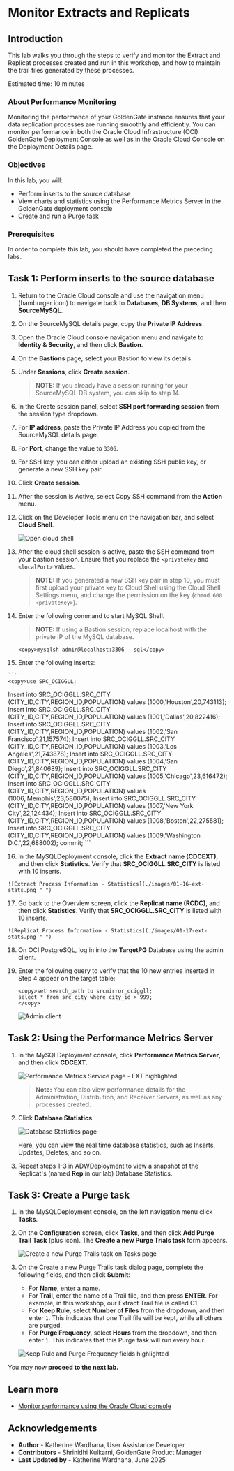 # Monitor Extracts and Replicats

## Introduction

This lab walks you through the steps to verify and monitor the Extract and Replicat processes created and run in this workshop, and how to maintain the trail files generated by these processes.

Estimated time: 10 minutes

### About Performance Monitoring

Monitoring the performance of your GoldenGate instance ensures that your data replication processes are running smoothly and efficiently. You can monitor performance in both the Oracle Cloud Infrastructure (OCI) GoldenGate Deployment Console as well as in the Oracle Cloud Console on the Deployment Details page.

### Objectives

In this lab, you will:
* Perform inserts to the source database
* View charts and statistics using the Performance Metrics Server in the GoldenGate deployment console
* Create and run a Purge task

### Prerequisites

In order to complete this lab, you should have completed the preceding labs.

## Task 1: Perform inserts to the source database

1.  Return to the Oracle Cloud console and use the navigation menu (hamburger icon) to navigate back to **Databases**, **DB Systems**, and then **SourceMySQL**.

2.  On the SourceMySQL details page, copy the **Private IP Address**.

3.  Open the Oracle Cloud console navigation menu and navigate to **Identity & Security**, and then click **Bastion**.

4.  On the **Bastions** page, select your Bastion to view its details.

5.  Under **Sessions**, click **Create session**.

    >**NOTE:** If you already have a session running for your SourceMySQL DB system, you can skip to step 14.

6.  In the Create session panel, select **SSH port forwarding session** from the session type dropdown.

7.  For **IP address**, paste the Private IP Address you copied from the SourceMySQL details page.

8.  For **Port**, change the value to `3306`.

8. For SSH key, you can either upload an existing SSH public key, or generate a new SSH key pair.

10. Click **Create session**.

11. After the session is Active, select Copy SSH command from the **Action** menu.

12. Click on the Developer Tools menu on the navigation bar, and select **Cloud Shell**.

    ![Open cloud shell](./images/01-12-cloud-shell.png " ")

13. After the cloud shell session is active, paste the SSH command from your bastion session. Ensure that you replace the `<privateKey` and `<localPort>` values.

    >**NOTE:** If you generated a new SSH key pair in step 10, you must first upload your private key to Cloud Shell using the Cloud Shell Settings menu, and change the permission on the key (`chmod 600 <privateKey>`).

14. Enter the following command to start MySQL Shell.

    >**NOTE:** If using a Bastion session, replace localhost with the private IP of the MySQL database.

    ```
    <copy>mysqlsh admin@localhost:3306 --sql</copy>
    ```

15.  Enter the following inserts:

    ```
    <copy>use SRC_OCIGGLL;
Insert into SRC_OCIGGLL.SRC_CITY (CITY_ID,CITY,REGION_ID,POPULATION) values (1000,'Houston',20,743113);
Insert into SRC_OCIGGLL.SRC_CITY (CITY_ID,CITY,REGION_ID,POPULATION) values (1001,'Dallas',20,822416);
Insert into SRC_OCIGGLL.SRC_CITY (CITY_ID,CITY,REGION_ID,POPULATION) values (1002,'San Francisco',21,157574);
Insert into SRC_OCIGGLL.SRC_CITY (CITY_ID,CITY,REGION_ID,POPULATION) values (1003,'Los Angeles',21,743878);
Insert into SRC_OCIGGLL.SRC_CITY (CITY_ID,CITY,REGION_ID,POPULATION) values (1004,'San Diego',21,840689);
Insert into SRC_OCIGGLL.SRC_CITY (CITY_ID,CITY,REGION_ID,POPULATION) values (1005,'Chicago',23,616472);
Insert into SRC_OCIGGLL.SRC_CITY (CITY_ID,CITY,REGION_ID,POPULATION) values (1006,'Memphis',23,580075);
Insert into SRC_OCIGGLL.SRC_CITY (CITY_ID,CITY,REGION_ID,POPULATION) values (1007,'New York City',22,124434);
Insert into SRC_OCIGGLL.SRC_CITY (CITY_ID,CITY,REGION_ID,POPULATION) values (1008,'Boston',22,275581);
Insert into SRC_OCIGGLL.SRC_CITY (CITY_ID,CITY,REGION_ID,POPULATION) values (1009,'Washington D.C.',22,688002);
commit;</copy>
    ```

16.  In the MySQLDeployment console, click the **Extract name (CDCEXT)**, and then click **Statistics**. Verify that **SRC\_OCIGGLL.SRC\_CITY** is listed with 10 inserts.

    ![Extract Process Information - Statistics](./images/01-16-ext-stats.png " ")

17.  Go back to the Overview screen, click the **Replicat name (RCDC)**, and then click **Statistics**. Verify that **SRC\_OCIGGLL.SRC\_CITY** is listed with 10 inserts.

    ![Replicat Process Information - Statistics](./images/01-17-ext-stats.png " ")

18. On OCI PostgreSQL, log in into the **TargetPG** Database using the admin client.

19. Enter the following query to verify that the 10 new entries inserted in Step 4 appear on the target table:

    ```
    <copy>set search_path to srcmirror_ociggll;
    select * from src_city where city_id > 999;
    </copy>
    ```
    ![Admin client](./images/01-19-admin-client.png " ")

## Task 2: Using the Performance Metrics Server

1.  In the MySQLDeployment console, click **Performance Metrics Server**, and then click **CDCEXT**.

    ![Performance Metrics Service page - EXT highlighted](https://oracle-livelabs.github.io/goldengate/ggs-common/monitor/images/05-01-perf-serv.png)

    > **Note:** You can also view performance details for the Administration, Distribution, and Receiver Servers, as well as any processes created.

2.  Click **Database Statistics**.

    ![Database Statistics page](https://oracle-livelabs.github.io/goldengate/ggs-common/monitor/images/05-03-db-stats.png)

    Here, you can view the real time database statistics, such as Inserts, Updates, Deletes, and so on.

4.  Repeat steps 1-3 in ADWDeployment to view a snapshot of the Replicat's (named **Rep** in our lab) Database Statistics.

## Task 3: Create a Purge task

1.  In the MySQLDeployment console, on the left navigation menu click **Tasks**.

2.  On the **Configuration** screen, click **Tasks**, and then click **Add Purge Trail Task** (plus icon). The **Create a new Purge Trials task** form appears.

    ![Create a new Purge Trails task on Tasks page](./images/03-02-add-purge-trails.png " ")

3.  On the Create a new Purge Trails task dialog page, complete the following fields, and then click **Submit**:
    * For **Name**, enter a name.
    * For **Trail**, enter the name of a Trail file, and then press **ENTER**. For example, in this workshop, our Extract Trail file is called C1.
    * For **Keep Rule**, select **Number of Files** from the dropdown, and then enter `1`. This indicates that one Trail file will be kept, while all others are purged.
    * For **Purge Frequency**, select **Hours** from the dropdown, and then enter `1`. This indicates that this Purge task will run every hour.

    ![Keep Rule and Purge Frequency fields highlighted](./images/03-03-purge-trails-task.png " ")

You may now **proceed to the next lab.**

## Learn more

* [Monitor performance using the Oracle Cloud console](https://docs.oracle.com/en/cloud/paas/goldengate-service/vddvk/index.html#articletitle)

## Acknowledgements
- **Author** - Katherine Wardhana, User Assistance Developer
- **Contributors** -  Shrinidhi Kulkarni, GoldenGate Product Manager
- **Last Updated by** - Katherine Wardhana, June 2025
